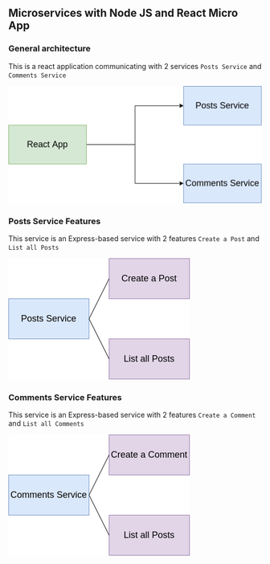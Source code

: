 ## Microservices with Node JS and React Micro App ##
### General architecture ###
This is a react application communicating with 2 services ``Posts Service`` and ``Comments Service``

![General architecture](https://github.com/mallah-elmehdi/microservices-nodejs-micro/blob/master/diagram.png?raw=true)

### Posts Service Features ###
This service is an Express-based service with 2 features ``Create a Post`` and ``List all Posts``

![General architecture](https://github.com/mallah-elmehdi/microservices-nodejs-micro/blob/master/posts.png?raw=true)

### Comments Service Features ###
This service is an Express-based service with 2 features ``Create a Comment`` and ``List all Comments``

![General architecture](https://github.com/mallah-elmehdi/microservices-nodejs-micro/blob/master/comments.png?raw=true)
